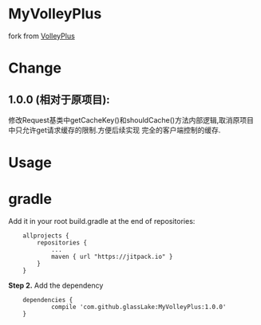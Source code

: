 # MyVolleyPlus

fork from [VolleyPlus](https://github.com/DWorkS/VolleyPlus)



# Change

## 1.0.0 (相对于原项目):

修改Request基类中getCacheKey()和shouldCache()方法内部逻辑,取消原项目中只允许get请求缓存的限制.方便后续实现 完全的客户端控制的缓存.



# Usage

# gradle



Add it in your root build.gradle at the end of repositories:

```
	allprojects {
		repositories {
			...
			maven { url "https://jitpack.io" }
		}
	}
```

**Step 2.** Add the dependency

```
	dependencies {
	        compile 'com.github.glassLake:MyVolleyPlus:1.0.0'
	}
```



